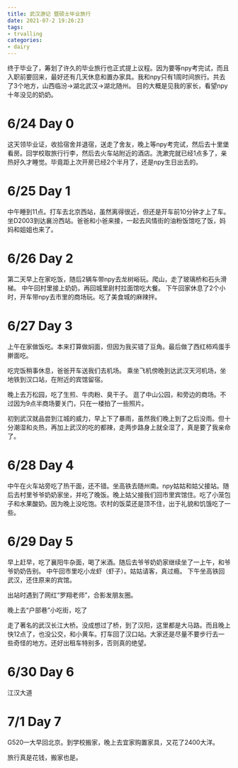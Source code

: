 ```yaml
---
title: 武汉游记 暨硕士毕业旅行
date: 2021-07-2 19:26:23
tags:
- trvalling
categories:
- dairy
---
```


终于毕业了，筹划了许久的毕业旅行也正式提上议程。因为要等npy考完试，而且入职前要回来，最好还有几天休息和置办家具。我和npy只有1周时间旅行。共去了3个地方，山西临汾->湖北武汉->湖北随州。
目的大概是见我的家长，看望npy十年没见的奶奶。

# 6/24 Day 0

这天领毕业证，收拾宿舍并退宿，送走了舍友，晚上等npy考完试，然后去十里堡看房。回学校取旅行行李，然后去火车站附近的酒店。洗漱完就已经1点多了，亲热好久才睡觉。毕竟距上次开房已经2个半月了，还是npy生日出去的。

# 6/25 Day 1

中午睡到11点。打车去北京西站，虽然离得很近，但还是开车前10分钟才上了车。
坐D2003到达襄汾西站。爸爸和小爸来接，一起去风情街的油粉饭馆吃了饭，妈妈和姐姐也来了。

# 6/26 Day 2

第二天早上在家吃饭，随后2辆车带npy去龙树峪玩。爬山，走了玻璃桥和石头滑梯。
中午回村里接上奶奶，再回城里尉村拉面馆吃大餐。
下午回家休息了2个小时，开车带npy去市里的商场玩。吃了美食城的麻辣拌。

# 6/27 Day 3

上午在家做饭吃。本来打算做焖面，但因为我买错了豆角。最后做了西红柿鸡蛋手擀面吃。

吃完饭稍事休息，爸爸开车送我们去机场。
乘坐飞机傍晚到达武汉天河机场，坐地铁到汉口站，在附近的宾馆留宿。

晚上去万松园，吃了生煎、牛肉粉、臭干子。
逛了中山公园，和旁边的商场。不过因为9点半商场要关门，只在一楼拍了一些照片。

初到武汉就品尝到江城的威力，早上下了暴雨，虽然我们晚上到了之后没雨。但十分潮湿和炎热，再加上武汉的吃的都辣，走两步路身上就全湿了，真是要了我亲命了。

# 6/28 Day 4

中午在火车站旁吃了热干面，还不错。坐高铁去随州南。npy姑姑和姑父接站。随后去村里爷爷奶奶家坐，并吃了晚饭。晚上姑父接我们回市里宾馆住。吃了小笼包子和水果酸奶。因为晚上没吃饱。农村的饭菜还是顶不住，出于礼貌和饥饿吃了一些。

# 6/29 Day 5

早上赶早，吃了襄阳牛杂面，喝了米酒。随后去爷爷奶奶家继续坐了一上午，和爷爷奶奶告别。
中午回市里吃小龙虾（虾子）。姑姑请客，真过瘾。
下午坐高铁回武汉，还住原来的宾馆。

出站时遇到了网红“罗翔老师”，合影发朋友圈。

晚上去“户部巷”小吃街，吃了

走了著名的武汉长江大桥。没成想过了桥，到了汉阳，这里都是大马路。而且晚上快12点了，也没公交，和小黄车。打车回了汉口站。大家还是尽量不要步行去一些奇怪的地方。还好出租车特别多，否则真的绝望。


# 6/30 Day 6

江汉大道

# 7/1 Day 7

G520一大早回北京。到学校搬家，晚上去宜家购置家具，又花了2400大洋。

旅行真是花钱，搬家也是。



